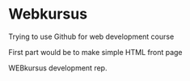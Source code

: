 Webkursus 
=========

Trying to use Github for web development course 

First part would be to make simple HTML front page

WEBkursus development rep.
